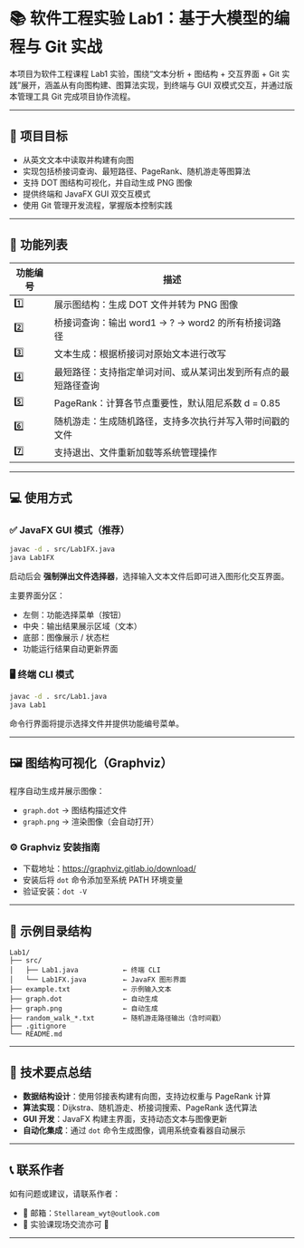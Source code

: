 # 📚 软件工程实验 Lab1：基于大模型的编程与 Git 实战

本项目为软件工程课程 Lab1 实验，围绕“文本分析 + 图结构 + 交互界面 + Git 实践”展开，涵盖从有向图构建、图算法实现，到终端与 GUI 双模式交互，并通过版本管理工具 Git 完成项目协作流程。

---

## 📌 项目目标

- 从英文文本中读取并构建有向图
- 实现包括桥接词查询、最短路径、PageRank、随机游走等图算法
- 支持 DOT 图结构可视化，并自动生成 PNG 图像
- 提供终端和 JavaFX GUI 双交互模式
- 使用 Git 管理开发流程，掌握版本控制实践

---

## 🧱 功能列表

| 功能编号 | 描述                                                            |
|----------|-----------------------------------------------------------------|
| 1️⃣       | 展示图结构：生成 DOT 文件并转为 PNG 图像                          |
| 2️⃣       | 桥接词查询：输出 word1 → ? → word2 的所有桥接词路径               |
| 3️⃣       | 文本生成：根据桥接词对原始文本进行改写                             |
| 4️⃣       | 最短路径：支持指定单词对间、或从某词出发到所有点的最短路径查询       |
| 5️⃣       | PageRank：计算各节点重要性，默认阻尼系数 d = 0.85                  |
| 6️⃣       | 随机游走：生成随机路径，支持多次执行并写入带时间戳的文件              |
| 7️⃣       | 支持退出、文件重新加载等系统管理操作                                 |

---

## 💻 使用方式

### ✅ JavaFX GUI 模式（推荐）

```bash
javac -d . src/Lab1FX.java
java Lab1FX
```

启动后会 **强制弹出文件选择器**，选择输入文本文件后即可进入图形化交互界面。

主要界面分区：

- 左侧：功能选择菜单（按钮）
- 中央：输出结果展示区域（文本）
- 底部：图像展示 / 状态栏
- 功能运行结果自动更新界面

### 🖥 终端 CLI 模式

```bash
javac -d . src/Lab1.java
java Lab1
```

命令行界面将提示选择文件并提供功能编号菜单。

---

## 🖼 图结构可视化（Graphviz）

程序自动生成并展示图像：

- `graph.dot` → 图结构描述文件
- `graph.png` → 渲染图像（会自动打开）

### ⚙️ Graphviz 安装指南

- 下载地址：https://graphviz.gitlab.io/download/
- 安装后将 `dot` 命令添加至系统 PATH 环境变量
- 验证安装：`dot -V`

---

## 📁 示例目录结构

```
Lab1/
├── src/
│   ├── Lab1.java           ← 终端 CLI
│   └── Lab1FX.java         ← JavaFX 图形界面
├── example.txt             ← 示例输入文本
├── graph.dot               ← 自动生成
├── graph.png               ← 自动生成
├── random_walk_*.txt       ← 随机游走路径输出（含时间戳）
├── .gitignore
└── README.md
```

---

## 🧠 技术要点总结

- **数据结构设计**：使用邻接表构建有向图，支持边权重与 PageRank 计算
- **算法实现**：Dijkstra、随机游走、桥接词搜索、PageRank 迭代算法
- **GUI 开发**：JavaFX 构建主界面，支持动态文本与图像更新
- **自动化集成**：通过 `dot` 命令生成图像，调用系统查看器自动展示

---

## 📞 联系作者

如有问题或建议，请联系作者：

- 📧 邮箱：`Stellaream_wyt@outlook.com`
- 📅 实验课现场交流亦可 🙌

---